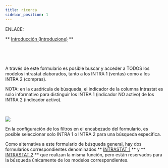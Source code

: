 ```yaml
---
title: ricerca
sidebar_position: 1
---
```


ENLACE:

** [Introducción (Introduzione)](/docs/finance-area/declarations/intrastat/general-overview) **

 

 

A través de este formulario es posible buscar y acceder a TODOS los modelos intrastat elaborados, tanto a los INTRA 1 (ventas) como a los INTRA 2 (compras).

NOTA: en la cuadrícula de búsqueda, el indicador de la columna Intrastat es solo informativo para distinguir los INTRA 1 (indicador NO activo) de los INTRA 2 (indicador activo).

 

![](/img/it-it/finance-area/declarations/intrastat/search-intrastat/search/image01.png)

En la configuración de los filtros en el encabezado del formulario, es posible seleccionar solo INTRA 1 o INTRA 2 para una búsqueda específica.

Como alternativa a este formulario de búsqueda general, hay dos formularios correspondientes denominados ** [INTRASTAT 1](/docs/finance-area/declarations/intrastat/search-intrastat/intrastat1) ** y ** [INTRASTAT 2](/docs/finance-area/declarations/intrastat/search-intrastat/intrastat2) ** que realizan la misma función, pero están reservados para la búsqueda únicamente de los modelos correspondientes.